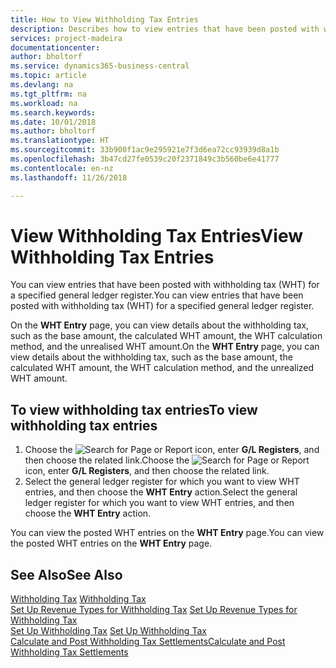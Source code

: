 ```yaml
---
title: How to View Withholding Tax Entries
description: Describes how to view entries that have been posted with withholding tax (WHT) for a specified general ledger register.
services: project-madeira
documentationcenter: 
author: bholtorf
ms.service: dynamics365-business-central
ms.topic: article
ms.devlang: na
ms.tgt_pltfrm: na
ms.workload: na
ms.search.keywords: 
ms.date: 10/01/2018
ms.author: bholtorf
ms.translationtype: HT
ms.sourcegitcommit: 33b900f1ac9e295921e7f3d6ea72cc93939d8a1b
ms.openlocfilehash: 3b47cd27fe0539c20f2371849c3b560be6e41777
ms.contentlocale: en-nz
ms.lasthandoff: 11/26/2018

---
```

# <a name="view-withholding-tax-entries"></a><span data-ttu-id="d5e9c-103">View Withholding Tax Entries</span><span class="sxs-lookup"><span data-stu-id="d5e9c-103">View Withholding Tax Entries</span></span>
<span data-ttu-id="d5e9c-104">You can view entries that have been posted with withholding tax (WHT) for a specified general ledger register.</span><span class="sxs-lookup"><span data-stu-id="d5e9c-104">You can view entries that have been posted with withholding tax (WHT) for a specified general ledger register.</span></span>  

<span data-ttu-id="d5e9c-105">On the **WHT Entry** page, you can view details about the withholding tax, such as the base amount, the calculated WHT amount, the WHT calculation method, and the unrealised WHT amount.</span><span class="sxs-lookup"><span data-stu-id="d5e9c-105">On the **WHT Entry** page, you can view details about the withholding tax, such as the base amount, the calculated WHT amount, the WHT calculation method, and the unrealized WHT amount.</span></span>  

## <a name="to-view-withholding-tax-entries"></a><span data-ttu-id="d5e9c-106">To view withholding tax entries</span><span class="sxs-lookup"><span data-stu-id="d5e9c-106">To view withholding tax entries</span></span>  
1.  <span data-ttu-id="d5e9c-107">Choose the ![Search for Page or Report](../../media/ui-search/search_small.png "Search for Page or Report icon") icon, enter **G/L Registers**, and then choose the related link.</span><span class="sxs-lookup"><span data-stu-id="d5e9c-107">Choose the ![Search for Page or Report](../../media/ui-search/search_small.png "Search for Page or Report icon") icon, enter **G/L Registers**, and then choose the related link.</span></span>  
2.  <span data-ttu-id="d5e9c-108">Select the general ledger register for which you want to view WHT entries, and then choose the **WHT Entry** action.</span><span class="sxs-lookup"><span data-stu-id="d5e9c-108">Select the general ledger register for which you want to view WHT entries, and then choose the **WHT Entry** action.</span></span>  

<span data-ttu-id="d5e9c-109">You can view the posted WHT entries on the **WHT Entry** page.</span><span class="sxs-lookup"><span data-stu-id="d5e9c-109">You can view the posted WHT entries on the **WHT Entry** page.</span></span>  

## <a name="see-also"></a><span data-ttu-id="d5e9c-110">See Also</span><span class="sxs-lookup"><span data-stu-id="d5e9c-110">See Also</span></span>  
<span data-ttu-id="d5e9c-111">[Withholding Tax](withholding-tax.md) </span><span class="sxs-lookup"><span data-stu-id="d5e9c-111">[Withholding Tax](withholding-tax.md) </span></span>  
<span data-ttu-id="d5e9c-112">[Set Up Revenue Types for Withholding Tax](how-to-set-up-revenue-types-for-withholding-tax.md) </span><span class="sxs-lookup"><span data-stu-id="d5e9c-112">[Set Up Revenue Types for Withholding Tax](how-to-set-up-revenue-types-for-withholding-tax.md) </span></span>  
<span data-ttu-id="d5e9c-113">[Set Up Withholding Tax](how-to-set-up-withholding-tax.md) </span><span class="sxs-lookup"><span data-stu-id="d5e9c-113">[Set Up Withholding Tax](how-to-set-up-withholding-tax.md) </span></span>  
[<span data-ttu-id="d5e9c-114">Calculate and Post Withholding Tax Settlements</span><span class="sxs-lookup"><span data-stu-id="d5e9c-114">Calculate and Post Withholding Tax Settlements</span></span>](how-to-calculate-and-post-withholding-tax-settlements.md)

